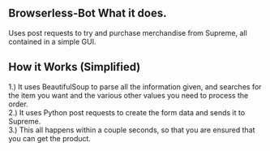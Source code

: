 ## Browserless-Bot What it does.
Uses post requests to try and purchase merchandise from Supreme, all contained in a simple GUI.<br/> 

## How it Works (Simplified)
  1.) It uses BeautifulSoup to parse all the information given, and searches for the item you want and the various other values you need to process the order.<br/>
  2.) It uses Python post requests to create the form data and sends it to Supreme.<br/>
  3.) This all happens within a couple seconds, so that you are ensured that you can get the product.<br/>
  
  
